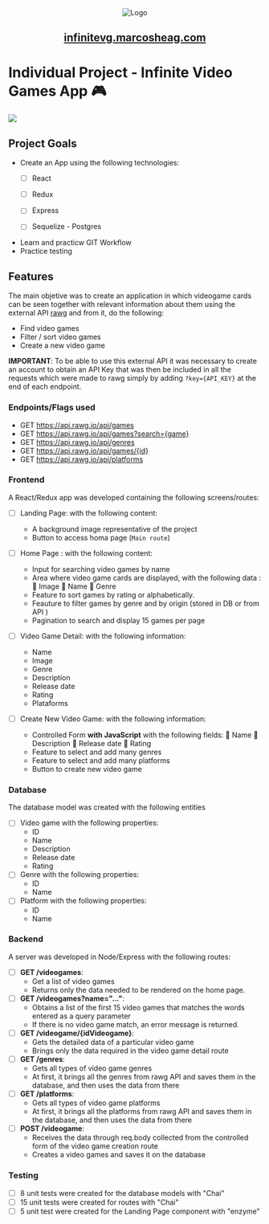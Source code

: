 
<div align="center">
  <img alt="Logo" src="https://res.cloudinary.com/djbiam1gm/image/upload/v1652810085/VG%20PI/Infinite_VG.png" />
</div>
<h2 align="center">
  <a href="https://infinitevg.marcosheag.com/" target="_blank">infinitevg.marcosheag.com</a>
</h2>

# Individual Project - Infinite Video Games App 🎮


<div>
    <img src="https://res.cloudinary.com/djbiam1gm/image/upload/v1649871678/VG%20PI/VG_Slides_2.gif" />
</div>

## Project Goals

- Create an App using the following technologies:
    - [ ] React
    - [ ] Redux
    - [ ] Express
    - [ ] Sequelize - Postgres


- Learn and practicw GIT Workflow
- Practice testing


## Features

The main objetive was to create an application in which videogame cards can be seen together with relevant information about them using the external API [rawg](https://rawg.io/apidocs) and from it, do the following:

  - Find video games
  - Filter / sort video games
  - Create a new video game
 
 __IMPORTANT__: To be able to use this external API it was necessary to create an account to obtain an API Key that was then be included in all the requests which were made to rawg simply by adding `?key={API_KEY}` at the end of each endpoint.


### Endpoints/Flags used

  - GET https://api.rawg.io/api/games
  - GET https://api.rawg.io/api/games?search={game}
  - GET https://api.rawg.io/api/genres
  - GET https://api.rawg.io/api/games/{id}
  - GET https://api.rawg.io/api/platforms


### Frontend

A React/Redux app was developed containing the following screens/routes:


- [ ] Landing Page: with the following content:
    - A background image representative of the project
    - Button to access homa page (`Main route`)


- [ ] Home Page : with the following content:
    - Input for searching video games by name
    - Area where video game cards  are displayed, with the following data :
      🔹 Image
      🔹 Name
      🔹 Genre
    - Feature to sort games by rating or alphabetically.
    - Feauture to filter games by genre and by origin (stored in DB or from API )
    - Pagination to search and display 15 games per page


- [ ] Video Game Detail: with the following information:
    - Name
    - Image
    - Genre
    - Description
    - Release date
    - Rating
    - Plataforms

- [ ] Create New Video Game: with the following information:
    - Controlled Form __with JavaScript__ with the following fields:
      🔹 Name
      🔹 Description
      🔹 Release date
      🔹 Rating
    - Feature to select and add many genres
    - Feature to select and add many platforms
    - Button to create new video game


### Database

The database model was created with the following entities 

- [ ] Video game with the following properties:
  - ID
  - Name
  - Description
  - Release date
  - Rating
- [ ] Genre with the following properties:
  - ID
  - Name
- [ ] Platform with the following properties:
  - ID
  - Name



### Backend

A server was developed in Node/Express with the following routes:

- [ ] __GET /videogames__:
  - Get a list of video games
  - Returns only the data needed to be rendered on the home page.
- [ ] __GET /videogames?name="..."__:
  - Obtains a list of the first 15 video games that matches the words entered as a query parameter
  - If there is no video game match, an error message is returned.
- [ ] __GET /videogame/{idVideogame}__:
  - Gets the detailed data of a particular video game
  - Brings only the data required in the video game detail route
- [ ] __GET /genres__:
  - Gets all types of video game genres
  - At first, it brings all the genres from rawg API and saves them in the database, and then uses the data from there
- [ ] __GET /platforms__:
  - Gets all types of video game platforms
  - At first, it brings all the platforms from rawg API and saves them in the database, and then uses the data from there
- [ ] __POST /videogame__:
  - Receives the data through req.body collected from the controlled form of the video game creation route
  - Creates a video games and saves it on the database


### Testing
- [ ] 8 unit tests were created for the database models with "Chai"
- [ ] 15 unit tests were created for routes with "Chai"
- [ ] 5 unit test were created for the Landing Page component with "enzyme"
